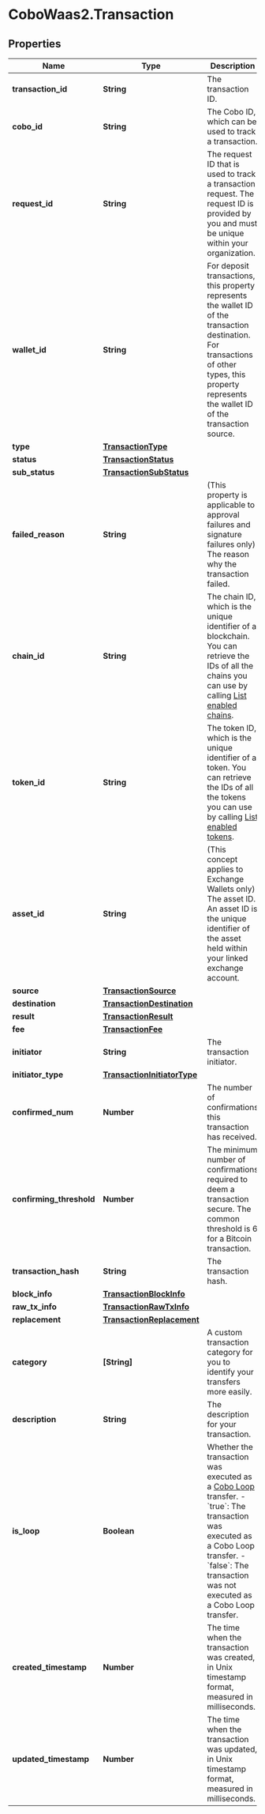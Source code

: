 # CoboWaas2.Transaction

## Properties

Name | Type | Description | Notes
------------ | ------------- | ------------- | -------------
**transaction_id** | **String** | The transaction ID. | 
**cobo_id** | **String** | The Cobo ID, which can be used to track a transaction. | [optional] 
**request_id** | **String** | The request ID that is used to track a transaction request. The request ID is provided by you and must be unique within your organization. | [optional] 
**wallet_id** | **String** | For deposit transactions, this property represents the wallet ID of the transaction destination. For transactions of other types, this property represents the wallet ID of the transaction source. | 
**type** | [**TransactionType**](TransactionType.md) |  | [optional] 
**status** | [**TransactionStatus**](TransactionStatus.md) |  | 
**sub_status** | [**TransactionSubStatus**](TransactionSubStatus.md) |  | [optional] 
**failed_reason** | **String** | (This property is applicable to approval failures and signature failures only) The reason why the transaction failed. | [optional] 
**chain_id** | **String** | The chain ID, which is the unique identifier of a blockchain. You can retrieve the IDs of all the chains you can use by calling [List enabled chains](https://www.cobo.com/developers/v2/api-references/wallets/list-enabled-chains). | [optional] 
**token_id** | **String** | The token ID, which is the unique identifier of a token. You can retrieve the IDs of all the tokens you can use by calling [List enabled tokens](https://www.cobo.com/developers/v2/api-references/wallets/list-enabled-tokens). | [optional] 
**asset_id** | **String** | (This concept applies to Exchange Wallets only) The asset ID. An asset ID is the unique identifier of the asset held within your linked exchange account. | [optional] 
**source** | [**TransactionSource**](TransactionSource.md) |  | 
**destination** | [**TransactionDestination**](TransactionDestination.md) |  | 
**result** | [**TransactionResult**](TransactionResult.md) |  | [optional] 
**fee** | [**TransactionFee**](TransactionFee.md) |  | [optional] 
**initiator** | **String** | The transaction initiator. | [optional] 
**initiator_type** | [**TransactionInitiatorType**](TransactionInitiatorType.md) |  | 
**confirmed_num** | **Number** | The number of confirmations this transaction has received. | [optional] 
**confirming_threshold** | **Number** | The minimum number of confirmations required to deem a transaction secure. The common threshold is 6 for a Bitcoin transaction. | [optional] 
**transaction_hash** | **String** | The transaction hash. | [optional] 
**block_info** | [**TransactionBlockInfo**](TransactionBlockInfo.md) |  | [optional] 
**raw_tx_info** | [**TransactionRawTxInfo**](TransactionRawTxInfo.md) |  | [optional] 
**replacement** | [**TransactionReplacement**](TransactionReplacement.md) |  | [optional] 
**category** | **[String]** | A custom transaction category for you to identify your transfers more easily. | [optional] 
**description** | **String** | The description for your transaction. | [optional] 
**is_loop** | **Boolean** | Whether the transaction was executed as a [Cobo Loop](https://manuals.cobo.com/en/portal/custodial-wallets/cobo-loop) transfer. - &#x60;true&#x60;: The transaction was executed as a Cobo Loop transfer. - &#x60;false&#x60;: The transaction was not executed as a Cobo Loop transfer.  | [optional] 
**created_timestamp** | **Number** | The time when the transaction was created, in Unix timestamp format, measured in milliseconds. | [optional] 
**updated_timestamp** | **Number** | The time when the transaction was updated, in Unix timestamp format, measured in milliseconds. | [optional] 



